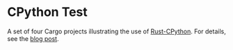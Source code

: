 # CPython Test

A set of four Cargo projects illustrating the use of [Rust-CPython](https://github.com/dgrunwald/rust-cpython). For details, see the [blog post](https://depth-first.com/articles/2022/03/09/python-extensions-in-pure-rust-with-rust-cpython/).